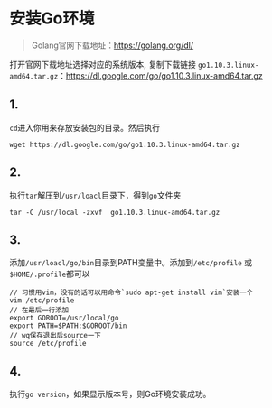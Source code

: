 # 安装Go环境

> Golang官网下载地址：<https://golang.org/dl/>

打开官网下载地址选择对应的系统版本, 复制下载链接
   `go1.10.3.linux-amd64.tar.gz`：<https://dl.google.com/go/go1.10.3.linux-amd64.tar.gz>

## 1.

`cd`进入你用来存放安装包的目录。然后执行

```
wget https://dl.google.com/go/go1.10.3.linux-amd64.tar.gz
```

## 2.

执行`tar`解压到`/usr/loacl`目录下，得到`go`文件夹

```
tar -C /usr/local -zxvf  go1.10.3.linux-amd64.tar.gz
```

## 3.

添加`/usr/loacl/go/bin`目录到PATH变量中。添加到`/etc/profile` 或`$HOME/.profile`都可以

```
// 习惯用vim，没有的话可以用命令`sudo apt-get install vim`安装一个
vim /etc/profile
// 在最后一行添加
export GOROOT=/usr/local/go
export PATH=$PATH:$GOROOT/bin
// wq保存退出后source一下
source /etc/profile
```

## 4.

执行`go version`，如果显示版本号，则Go环境安装成功。